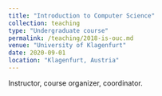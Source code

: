 ```yaml
---
title: "Introduction to Computer Science"
collection: teaching
type: "Undergraduate course"
permalink: /teaching/2018-is-ouc.md
venue: "University of Klagenfurt"
date: 2020-09-01
location: "Klagenfurt, Austria"
---
```


Instructor, course organizer, coordinator.
